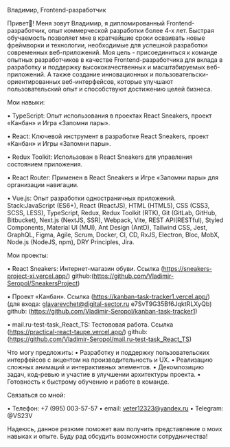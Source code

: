 

Владимир, Frontend-разработчик

Привет👋! Меня зовут Владимир,  я дипломированный Frontend-разработчик, опыт коммерческой разработки более 4-х лет. 
Быстрая обучаемость позволяет мне в кратчайшие сроки осваивать новые фреймворки и технологии, необходимые для успешной разработки современных веб-приложений. Моя цель  - присоединиться к команде опытных разработчиков в качестве Frontend-разработчика
 для вклада в разработку и поддержку высококачественных и масштабируемых веб-приложений. А также создание инновационных и пользовательски-ориентированных веб-интерфейсов, которые улучшают пользовательский опыт и способствуют достижению целей бизнеса.


Мои навыки:

• TypeScript:  Опыт использования в проектах React Sneakers, проект «Канбан» и Игра «Запомни пары».

• React:  Ключевой инструмент в разработке React Sneakers, проект «Канбан» и Игры «Запомни пары».

• Redux Toolkit:  Использован в React Sneakers для управления состоянием приложения.

• React Router:  Применен в React Sneakers и Игре «Запомни пары» для организации навигации.

• Vue.js:  Опыт разработки одностраничных приложений.
Stack:JavaScript (ES6+), React (ReactJS), HTML (HTML5), CSS (CSS3, SCSS, LESS), TypeScript, Redux, Redux Toolkit (RTK), Git (GitLab, GitHub, Bitbucket), Next.js (NextJS, SSR), Webpack, Vite, REST API(RESTful), Styled Components, Material UI (MUI), Ant Design (AntD), Tailwind CSS, Jest, GraphQL, Figma, Agile, Scrum, Docker, CI, CD, RxJS, Electron, Bloc, MobX, Node.js (NodeJS, npm), DRY Principles, Jira.



Мои проекты:

• React Sneakers: Интернет-магазин обуви. Ссылка (https://sneakers-project-xi.vercel.app/) 
github:(https://github.com/Vladimir-Seropol/SneakersProject)

• Проект «Канбан». Ссылка (https://kanban-task-tracker1.vercel.app/) (для входа:
glavarevchet@digital-sector.ru
e7SvT9G35Bf6JqktRLXyQb)
github: (https://github.com/Vladimir-Seropol/kanban-task-tracker1)

• mail.ru-test-task_React_TS: Тестововая работа. Ссылка (https://practical-react-taupe.vercel.app/)
github: (https://github.com/Vladimir-Seropol/mail.ru-test-task_React_TS)



Что могу предложить:
•	Разработку и поддержку пользовательских интерфейсов с акцентом на производительность и UX.
•	Реализацию сложных анимаций и интерактивных элементов.
•	Декомпозицию задач, код-ревью и участие в улучшении архитектуры проекта.
•	Готовность к быстрому обучению и работе в команде.


Связаться со мной:

•	Телефон: +7 (995) 003-57-57
• email: veter12323@yandex.ru
•	Telegram: @VS23V



Надеюсь, данное резюме поможет вам получить представление о моих навыках и опыте. Буду рад обсудить возможности сотрудничества!



